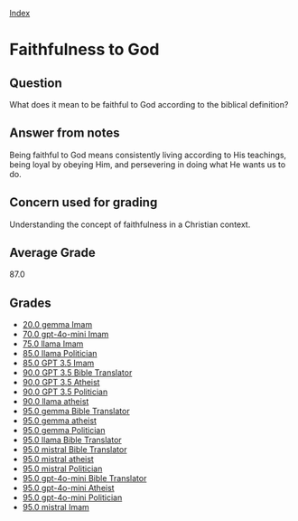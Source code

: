 
[Index](../index.md)
# Faithfulness to God
## Question
What does it mean to be faithful to God according to the biblical definition?

## Answer from notes
Being faithful to God means consistently living according to His teachings, being loyal by obeying Him, and persevering in doing what He wants us to do.

## Concern used for grading
Understanding the concept of faithfulness in a Christian context.

## Average Grade
87.0

## Grades
 * [20.0 gemma Imam](../answers/gemma_Imam/Faithfulness_to_God.md)
 * [70.0 gpt-4o-mini Imam](../answers/gpt-4o-mini_Imam/Faithfulness_to_God.md)
 * [75.0 llama Imam](../answers/llama_Imam/Faithfulness_to_God.md)
 * [85.0 llama Politician](../answers/llama_Politician/Faithfulness_to_God.md)
 * [85.0 GPT 3.5 Imam](../answers/GPT_3.5_Imam/Faithfulness_to_God.md)
 * [90.0 GPT 3.5 Bible Translator](../answers/GPT_3.5_Bible_Translator/Faithfulness_to_God.md)
 * [90.0 GPT 3.5 Atheist](../answers/GPT_3.5_Atheist/Faithfulness_to_God.md)
 * [90.0 GPT 3.5 Politician](../answers/GPT_3.5_Politician/Faithfulness_to_God.md)
 * [90.0 llama atheist](../answers/llama_atheist/Faithfulness_to_God.md)
 * [95.0 gemma Bible Translator](../answers/gemma_Bible_Translator/Faithfulness_to_God.md)
 * [95.0 gemma atheist](../answers/gemma_atheist/Faithfulness_to_God.md)
 * [95.0 gemma Politician](../answers/gemma_Politician/Faithfulness_to_God.md)
 * [95.0 llama Bible Translator](../answers/llama_Bible_Translator/Faithfulness_to_God.md)
 * [95.0 mistral Bible Translator](../answers/mistral_Bible_Translator/Faithfulness_to_God.md)
 * [95.0 mistral atheist](../answers/mistral_atheist/Faithfulness_to_God.md)
 * [95.0 mistral Politician](../answers/mistral_Politician/Faithfulness_to_God.md)
 * [95.0 gpt-4o-mini Bible Translator](../answers/gpt-4o-mini_Bible_Translator/Faithfulness_to_God.md)
 * [95.0 gpt-4o-mini Atheist](../answers/gpt-4o-mini_Atheist/Faithfulness_to_God.md)
 * [95.0 gpt-4o-mini Politician](../answers/gpt-4o-mini_Politician/Faithfulness_to_God.md)
 * [95.0 mistral Imam](../answers/mistral_Imam/Faithfulness_to_God.md)
